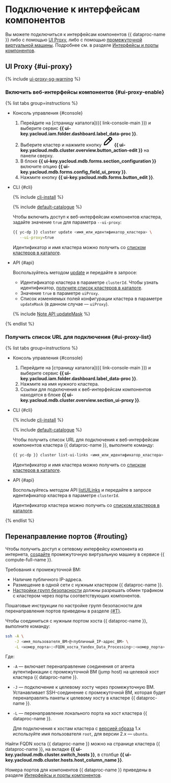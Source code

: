 # Подключение к интерфейсам компонентов

Вы можете подключиться к интерфейсам компонентов {{ dataproc-name }} либо с помощью [UI Proxy](#ui-proxy), либо с помощью [промежуточной виртуальной машины](#routing). Подробнее см. в разделе [Интерфейсы и порты компонентов](../concepts/interfaces.md).

## UI Proxy {#ui-proxy}

{% include [ui-proxy-sg-warning](../../_includes/data-processing/ui-proxy-sg-warning.md) %}

### Включить веб-интерфейсы компонентов {#ui-proxy-enable}

{% list tabs group=instructions %}

- Консоль управления {#console}

    1. Перейдите на [страницу каталога]({{ link-console-main }}) и выберите сервис **{{ ui-key.yacloud.iam.folder.dashboard.label_data-proc }}**.
    1. Выберите кластер и нажмите кнопку ![pencil](../../_assets/console-icons/pencil.svg) **{{ ui-key.yacloud.mdb.cluster.overview.button_action-edit }}** на панели сверху.
    1. В блоке **{{ ui-key.yacloud.mdb.forms.section_configuration }}** включите опцию **{{ ui-key.yacloud.mdb.forms.config_field_ui_proxy }}**.
    1. Нажмите кнопку **{{ ui-key.yacloud.mdb.forms.button_edit }}**.

- CLI {#cli}

    {% include [cli-install](../../_includes/cli-install.md) %}

    {% include [default-catalogue](../../_includes/default-catalogue.md) %}

    Чтобы включить доступ к веб-интерфейсам компонентов кластера, задайте значение `true` для параметра `--ui-proxy`:

    ```bash
    {{ yc-dp }} cluster update <имя_или_идентификатор_кластера> \
       --ui-proxy=true
    ```

    Идентификатор и имя кластера можно получить со [списком кластеров в каталоге](cluster-list.md#list).

- API {#api}

    Воспользуйтесь методом [update](../api-ref/Cluster/update.md) и передайте в запросе:

    * Идентификатор кластера в параметре `clusterId`. Чтобы узнать идентификатор, [получите список кластеров в каталоге](cluster-list.md#list).
    * Значение `true` в параметре `uiProxy`.
    * Список изменяемых полей конфигурации кластера в параметре `updateMask` (в данном случае — `uiProxy`).

    {% include [Note API updateMask](../../_includes/note-api-updatemask.md) %}

{% endlist %}

### Получить список URL для подключения {#ui-proxy-list}

{% list tabs group=instructions %}

- Консоль управления {#console}

    1. Перейдите на [страницу каталога]({{ link-console-main }}) и выберите сервис **{{ ui-key.yacloud.iam.folder.dashboard.label_data-proc }}**.
    1. Нажмите на имя нужного кластера.
    1. Ссылки для подключения к веб-интерфейсам компонентов находятся в блоке **{{ ui-key.yacloud.mdb.cluster.overview.section_ui-proxy }}**.

- CLI {#cli}

    {% include [cli-install](../../_includes/cli-install.md) %}

    {% include [default-catalogue](../../_includes/default-catalogue.md) %}

    Чтобы получить список URL для подключения к веб-интерфейсам компонентов кластера {{ dataproc-name }}, выполните команду:

    ```bash
    {{ yc-dp }} cluster list-ui-links <имя_или_идентификатор_кластера>
    ```

    Идентификатор и имя кластера можно получить со [списком кластеров в каталоге](cluster-list.md#list).

- API {#api}

    Воспользуйтесь методом API [listUILinks](../api-ref/Cluster/listUILinks.md) и передайте в запросе идентификатор кластера в параметре `clusterId`.

    Идентификатор кластера можно получить со [списком кластеров в каталоге](cluster-list.md#list).

{% endlist %}

## Перенаправление портов {#routing}

Чтобы получить доступ к сетевому интерфейсу компонента из интернета, [создайте](../../compute/operations/vm-create/create-linux-vm.md) промежуточную виртуальную машину в сервисе {{ compute-full-name }}.

Требования к промежуточной ВМ:

* Наличие публичного IP-адреса.
* Размещение в одной сети с нужным кластером {{ dataproc-name }}.
* [Настройки групп безопасности](../concepts/network.md#security-groups) должны разрешать обмен трафиком с кластером через порты соответствующих компонентов.

Пошаговые инструкции по настройке групп безопасности для перенаправления портов приведены в разделе [{#T}](connect.md#configuring-security-groups).

Чтобы соединиться с нужным портом хоста {{ dataproc-name }}, выполните команду:

```bash
ssh -A \
    -J <имя_пользователя_ВМ>@<публичный_IP-адрес_ВМ> \
    -L <номер_порта>:<FQDN_хоста_Yandex_Data_Processing>:<номер_порта> <имя_пользователя>@<FQDN_хоста_Yandex_Data_Processing>
```

Где:

* `-A` — включает перенаправление соединения от агента аутентификации с промежуточной ВМ (jump host) на целевой хост кластера {{ dataproc-name }}.
* `-J` — подключение к целевому хосту через промежуточную ВМ. Устанавливает SSH-соединение с промежуточной ВМ, которая будет перенаправлять пакеты к целевому хосту в кластере {{ dataproc-name }}.
* `-L` — перенаправление локального порта на хост кластера {{ dataproc-name }}.

    Для подключения к хостам кластера с [версией образа](../concepts/environment.md) 1.x используйте имя пользователя `root`, для версии 2.x — `ubuntu`.

Найти FQDN хоста {{ dataproc-name }} можно на странице кластера {{ dataproc-name }}, на вкладке **{{ ui-key.yacloud.mdb.cluster.switch_hosts }}**, в столбце **{{ ui-key.yacloud.mdb.cluster.hosts.host_column_name }}**.

Номера портов для компонентов {{ dataproc-name }} приведены в разделе [Интерфейсы и порты компонентов](../concepts/interfaces.md#port-numbers).
